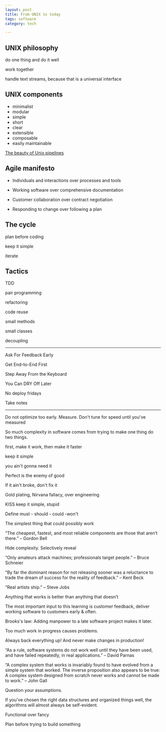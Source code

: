 ```yaml
---
layout: post
title: From UNIX to today 
tags: software
category: tech

--- 
```



## UNIX philosophy

do one thing and do it well

work together

handle text streams, because that is a universal interface

## UNIX components

+ minimalist
+ modular
+ simple
+ short
+ clear
+ extensible
+ composable
+ easily maintainable


[The beauty of Unix pipelines](https://prithu.xyz/posts/unix-pipeline/)


## Agile manifesto 


+ Individuals and interactions over processes and tools

+ Working software over comprehensive documentation 

+ Customer collaboration over contract negotiation

+ Responding to change over following a plan


## The cycle

plan before coding

keep it simple

iterate

## Tactics

TDD

pair programming

refactoring

code reuse

small methods

small classes

decoupling


---


Ask For Feedback Early

Get End-to-End First

Step Away From the Keyboard

You Can DRY Off Later

No deploy fridays

Take notes

---

Do not optimize too early. Measure. Don't tune for speed until you've measured

So much complexity in software comes from trying to make one thing do two things.

first, make it work, then make it faster

keep it simple

you ain't gonna need it 

Perfect is the enemy of good

If it ain't broke, don't fix it

Gold plating, Nirvana fallacy, over engineering

KISS keep it simple, stupid

Define must - should - could -won't

The simplest thing that could possibly work

“The cheapest, fastest, and most reliable components are those that aren’t there.” – Gordon Bell

Hide complexity. Selectively reveal

“Only amateurs attack machines; professionals target people.” – Bruce Schneier

“By far the dominant reason for not releasing sooner was a reluctance to trade the dream of success for the reality of feedback.” – Kent Beck

“Real artists ship.” – Steve Jobs

Anything that works is better than anything that doesn’t

The most important input to this learning is customer feedback, deliver working software to customers early & often.

Brooks's law: Adding manpower to a late software project makes it later.

Too much work in progress causes problems.

Always back everything up! And never make changes in production!

“As a rule, software systems do not work well until they have been used, and have failed repeatedly, in real applications.” – David Parnas

“A complex system that works is invariably found to have evolved from a simple system that worked. The inverse proposition also appears to be true: A complex system designed from scratch never works and cannot be made to work.” – John Gall

Question your assumptions. 

If you've chosen the right data structures and organized things well, the algorithms will almost always be self-evident. 

Functional over fancy 

Plan before trying to build something

